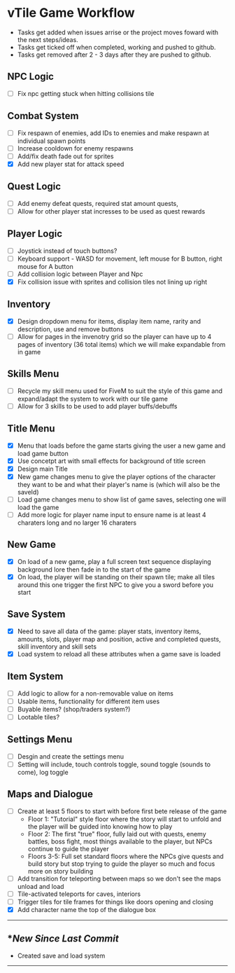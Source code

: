 # vTile Game Workflow
- Tasks get added when issues arrise or the project moves foward with the next steps/ideas.
- Tasks get ticked off when completed, working and pushed to github.
- Tasks get removed after 2 - 3 days after they are pushed to github.

## NPC Logic
- [ ] Fix npc getting stuck when hitting collisions tile 

## Combat System
- [ ] Fix respawn of enemies, add IDs to enemies and make respawn at individual spawn points
- [ ] Increase cooldown for enemy respawns
- [ ] Add/fix death fade out for sprites
- [x] Add new player stat for attack speed

## Quest Logic
- [ ] Add enemy defeat quests, required stat amount quests,
- [ ] Allow for other player stat incresses to be used as quest rewards

## Player Logic
- [ ] Joystick instead of touch buttons?
- [ ] Keyboard support - WASD for movement, left mouse for B button, right mouse for A button
- [ ] Add collision logic between Player and Npc
- [x] Fix collision issue with sprites and collision tiles not lining up right

## Inventory 
- [x] Design dropdown menu for items, display item name, rarity and description, use and remove buttons
- [ ] Allow for pages in the invenotry grid so the player can have up to 4 pages of inventory (36 total items) which we will make expandable from in game
      
## Skills Menu
- [ ] Recycle my skill menu used for FiveM to suit the style of this game and expand/adapt the system to work with our tile game
- [ ] Allow for 3 skills to be used to add player buffs/debuffs

## Title Menu
- [x] Menu that loads before the game starts giving the user a new game and load game button
- [x] Use concetpt art with small effects for background of title screen
- [x] Design main Title
- [x] New game changes menu to give the player options of the character they want to be and what their player's name is (which will also be the saveId)
- [ ] Load game changes menu to show list of game saves, selecting one will load the game 
- [ ] Add more logic for player name input to ensure name is at least 4 charaters long and no larger 16 charaters

## New Game
- [x] On load of a new game, play a full screen text sequence displaying background lore then fade in to the start of the game
- [x] On load, the player will be standing on their spawn tile; make all tiles around this one trigger the first NPC to give you a sword before you start 

## Save System
- [x] Need to save all data of the game: player stats, inventory items, amounts, slots, player map and position, active and completed quests, skill inventory and skill sets
- [x] Load system to reload all these attributes when a game save is loaded

## Item System
- [ ] Add logic to allow for a non-removable value on items
- [ ] Usable items, functionality for different item uses 
- [ ] Buyable items? (shop/traders system?) 
- [ ] Lootable tiles?

## Settings Menu
- [ ] Desgin and create the settings menu 
- [ ] Setting will include, touch controls toggle, sound toggle (sounds to come), log toggle 

## Maps and Dialogue
- [ ] Create at least 5 floors to start with before first bete release of the game 
    - Floor 1: "Tutorial" style floor where the story will start to unfold and the player will be guided into knowing how to play
    - Floor 2: The first "true" floor, fully laid out with quests, enemy battles, boss fight, most things available to the player, but NPCs continue to guide the player
    - Floors 3-5: Full set standard floors where the NPCs give quests and build story but stop trying to guide the player so much and focus more on story building
- [ ] Add transition for teleporting between maps so we don't see the maps unload and load 
- [ ] Tile-activated teleports for caves, interiors
- [ ] Trigger tiles for tile frames for things like doors opening and closing 
- [x] Add character name the top of the dialogue box

---

## **New Since Last Commit*

- Created save and load system 

---
